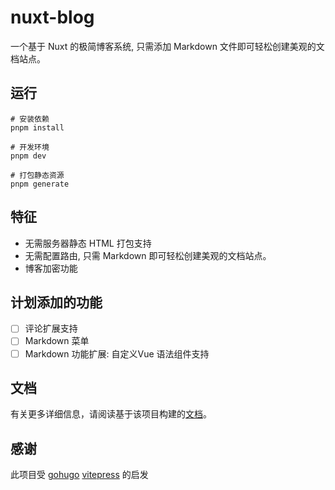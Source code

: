 # nuxt-blog

一个基于 Nuxt 的极简博客系统, 只需添加 Markdown 文件即可轻松创建美观的文档站点。

## 运行

```shell
# 安装依赖
pnpm install

# 开发环境
pnpm dev

# 打包静态资源
pnpm generate
```

## 特征

+ 无需服务器静态 HTML 打包支持
+ 无需配置路由, 只需 Markdown 即可轻松创建美观的文档站点。
+ 博客加密功能

## 计划添加的功能

- [ ] 评论扩展支持
- [ ] Markdown 菜单
- [ ] Markdown 功能扩展: 自定义Vue 语法组件支持

## 文档

有关更多详细信息，请阅读基于该项目构建的[文档](https://nuxt-blog-site.netlify.app)。

## 感谢

此项目受 [gohugo](https://gohugo.io/)  [vitepress](https://vitepress.dev/) 的启发
